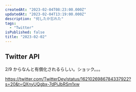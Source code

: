 ```yaml
---
createdAt: "2023-02-04T08:23:00.000Z"
updatedAt: "2023-02-04T13:19:00.000Z"
description: "何したか忘れた"
tags:
  - "Twitter"
isPublished: false
title: "2023-02-02"
---
```


## **Twitter API**

2/9 からなんと有償化されるらしい。ショック。。。

https://twitter.com/TwitterDev/status/1621026986784337922?s=20&t=QXnyUQgbx-7dPiJbRSm1xw
